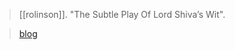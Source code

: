 > [[rolinson]]. "The Subtle Play Of Lord Shiva’s Wit".

> [blog](https://aryaakasha.com/2020/05/18/the-subtle-play-of-lord-shivas-wit/)
